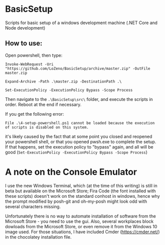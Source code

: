 # BasicSetup
Scripts for basic setup of a windows development machine (.NET Core and Node development)


## How to use: 
Open powershell, then type:
```
Invoke-WebRequest -Uri "https://github.com/LoZeno/BasicSetup/archive/master.zip" -OutFile master.zip

Expand-Archive -Path .\master.zip -DestinationPath .\

Set-ExecutionPolicy -ExecutionPolicy Bypass -Scope Process
```

Then navigate to the `.\BasicSetup\src\` folder, and execute the scripts in order. Reboot at the end if necessary.

If you get the following error:

```
File .\4-setup-powershell.ps1 cannot be loaded because the execution of scripts is disabled on this system.
```
it's likely caused by the fact that at some point you closed and reopened your powershell shell, or that you opened pwsh.exe to complete the setup. If that happens, set the execution policy to "bypass" again, and all will be good (`Set-ExecutionPolicy -ExecutionPolicy Bypass -Scope Process`)

# A note on the Console Emulator

I use the new Windows Terminal, which (at the time of this writing) is still in beta but available on the Microsoft Store; Fira Code (the font installed with these scripts) doesn't work on the standard conhost in windows, hence why the prompt modified by posh-git and oh-my-posh might look odd with several characters missing.

Unfortunately there is no way to automate installation of software from the Microsoft Store - you need to use the gui. Also, several workplaces block dowloads from the Microsoft Store, or even remove it from the Windows 10 image used. For those situations, I have included Cmder (https://cmder.net/) in the chocolatey installation file.